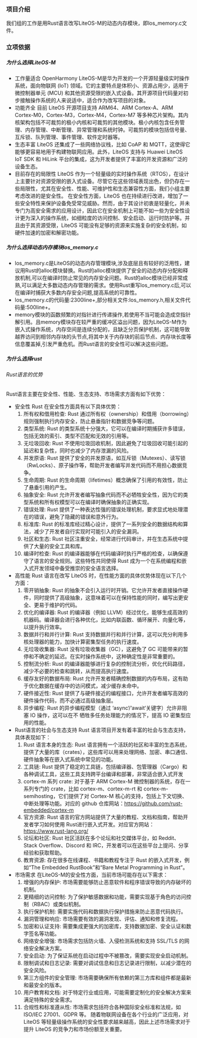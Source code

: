 ### 项目介绍
我们组的工作是用Rust语言改写LiteOS-M的动态内存模块，即los_memory.c文件。

### 立项依据
##### 为什么选择LiteOS-M
- 工作量适合
OpenHarmony LiteOS-M是华为开发的一个开源轻量级实时操作系统，面向物联网 (IoT) 领域。它的主要特点是体积小、资源占用少，适用于微控制器单元 (MCU) 和其他资源受限的嵌入式设备。其开源项目代码量对初步接触操作系统的人来说适中，适合作为改写项目的对象。
- 功能齐全
目前 LiteOS 开源项目支持 ARM64、ARM Cortex-A、ARM Cortex-M0，Cortex-M3，Cortex-M4，Cortex-M7 等多种芯片架构。其内核架构包括不可裁剪的极小内核和可裁剪的其他模块。极小内核包含任务管理、内存管理、中断管理、异常管理和系统时钟。可裁剪的模块包括信号量、互斥锁、队列管理、事件管理、软件定时器等。
- 生态丰富
LiteOS 还集成了一些网络协议栈，比如 CoAP 和 MQTT，这使得它能够更容易地用于构建物联网应用。此外，LiteOS 支持与 Huawei LiteOS IoT SDK 和 HiLink 平台的集成，这为开发者提供了丰富的开发资源和广泛的设备生态。
- 目前存在的局限性
LiteOS 作为一个轻量级的实时操作系统（RTOS），在设计上主要针对资源受限的嵌入式设备。尽管它在这些领域表现出色，但仍存在一些局限性，尤其在安全性、性能、可维护性和生态兼容性方面，我们小组主要考虑改进的是安全性。
在安全性方面，LiteOS 也在持续进行改进，增加了一些安全特性来保护设备免受常见威胁。然而，由于其设计初衷是轻量化，并未专门为高安全需求的应用设计，因此它在安全机制上可能不如一些为安全性设计更为深入的操作系统，如细粒度的访问控制、安全启动、运行时防护等。并且由于其资源受限，LiteOS 可能没有足够的资源来实施复杂的安全机制，如硬件加速的加密和解密功能。
##### 为什么选择动态内存模块los_memory.c
- los_memory.c是LiteOS的动态内存管理模块,涉及底层且有较好的泛用性，建议用Rust的alloc模块替换。Rust的alloc模块提供了安全的动态内存分配和释放机制,可以在编译时防止常见的内存安全问题。Rust的alloc模块已经非常成熟,可以满足大多数动态内存管理的需求。使用Rust重写los_memory.c后,可以在编译时捕获大多数内存安全问题,提高系统的可靠性。
- los_memory.c的代码量:2300line+,部分相关文件:los_memory.h,相关文件代码量:500line+。
- memory模块的函数频繁的对指针进行传递操作,若使用不当可能会造成空指针解引用。且memory模块存在较严重的缓冲区溢出问题，因为LiteOS-M作为嵌入式操作系统，内存空间是连续分配的，且缺乏分页保护机制，这可能导致越界访问到相邻内存块的头节点,将其中关于内存块的前后节点、内存块长度等信息覆盖掉,引发严重危机。而Rust语言的安全性可以解决这些问题。
##### 为什么选择rust
###### Rust语言的优势
Rust语言主要在安全性、性能、生态支持、市场需求方面有如下优势：
- 安全性
    Rust 在安全性方面具有以下具体优势：
    1. 所有权和借用检查:
    Rust 通过所有权（ownership）和借用（borrowing）规则强制执行内存安全，防止悬垂指针和数据竞争等问题。
    2. 类型系统:
    Rust 的类型系统十分强大，它可以在编译时期捕获许多错误，包括无效的索引、类型不匹配和无效的引用等。
    3. 无垃圾回收:
    Rust 不使用垃圾回收机制，因此避免了垃圾回收可能引起的延迟和复杂性，同时也减少了内存泄漏的风险。
    4. 并发原语:
    Rust 提供了安全的并发原语，如互斥锁（Mutexes）、读写锁（RwLocks）、原子操作等，帮助开发者编写并发代码而不用担心数据竞争。
    5. 生命周期:
    Rust 的生命周期（lifetimes）概念确保了引用的有效性，防止了悬垂引用的产生。
    6. 抽象安全:
    Rust 允许开发者编写抽象代码而不必牺牲安全性，因为它的类型系统和所有权模型可以在编译时确保抽象的正确实现。
    7. 错误处理:
    Rust 提供了一种表达性强的错误处理机制，要求显式地处理潜在的错误，避免了隐藏的错误和意外行为。
    8. 标准库:
    Rust 的标准库经过精心设计，提供了一系列安全的数据结构和算法，减少了开发者自行实现时可能引入的安全漏洞。
    9. 社区和生态:
    Rust 社区注重安全，经常进行代码审计，并在生态系统中提供了大量的安全工具和库。
    10. 编译时检查:
    Rust 的编译器能够在代码编译时执行严格的检查，以确保遵守了语言的安全规则。这些特性共同使得 Rust 成为一个在系统编程和嵌入式开发领域中备受推崇的安全语言选择。
- 高性能
    Rust 语言在改写 LiteOS 时，在性能方面的具体优势体现在以下几个方面：
    1. 零开销抽象:
    Rust 的抽象不会引入运行时开销。它允许开发者直接操作硬件，同时提供了高级抽象，这意味着可以在保持性能的同时，编写出更安全、更易于维护的代码。
    2. 优化的编译器:
    Rust 的编译器（例如 LLVM）经过优化，能够生成高效的机器码。编译器会进行各种优化，比如内联函数、循环展开、向量化等，以提升执行效率。
    3. 数据并行和并行计算:
    Rust 支持数据并行和并行计算，这可以充分利用多核处理器的能力，加快计算密集型任务的执行速度。
    4. 无垃圾收集器:
    Rust 没有垃圾收集器（GC），这避免了 GC 可能带来的暂停和不确定的延迟。在实时操作系统中，这种确定性是非常重要的。
    5. 控制流分析:
    Rust 的编译器能够进行复杂的控制流分析，优化代码路径，减少不必要的检查和跳转，从而提高执行速度。
    6. 缓存友好的数据布局:
    Rust 允许开发者精确控制数据的内存布局，这有助于优化数据在缓存中的访问模式，减少缓存未命中。
    7. 硬件接近性:
    Rust 提供了与硬件接近的编程接口，允许开发者编写高效的硬件操作代码，而不必通过高级抽象层。
    8. 异步编程:
    Rust 的异步编程模型（通过 ‘async‘/‘await‘关键字）允许非阻塞 IO 操作，这可以在不 牺牲多任务处理能力的情况下，提高 IO 密集型应用的性能。
- Rust语言的社会与生态支持
    Rust 语言项目开发有着丰富的社会与生态支持，具体表现如下：
    1. Rust 语言本身的生态:
    Rust 语言拥有一个活跃的社区和丰富的生态系统，提供了大量的库（crates），这些库可以用来处理网络、加密、串口通信、硬件抽象等在嵌入式系统中常见的功能。
    2. 工具链:
    Rust 提供了稳定的工具链，包括编译器、包管理器（Cargo）和各种调试工具，这些工具支持跨平台编译和部署，非常适合嵌入式开发
    3. cortex-m 系列 crate:
    对于基于 ARM Cortex-M 微控制器的系统，存在一系列专门的 crate，比如 cortex-m、cortex-m-rt 和 cortex-m-semihosting，它们提供了对 Cortex-M 核心的支持，包括上下文切换、中断处理等功能。对应的 github 仓库网站：https://github.com/rust-embedded/cortex-m
    4. 官方资源:
    Rust 语言的官方网站提供了大量的教程、文档和指南，帮助开发者学习如何使用 Rust进行嵌入式开发。对应官方网站：https://www.rust-lang.org/
    5. 论坛和社区:
    Rust 社区活跃在多个论坛和社交媒体平台，如 Reddit、Stack Overflow、Discord 和 IRC，开发者可以在这些平台上提问、分享经验和获取帮助。
    6. 教育资源:
    存在很多在线课程、书籍和教程专注于 Rust 的嵌入式开发，例如“The Embedded RustBook”和“Bare Metal Programming in Rust”。
- 市场需求
    在LiteOS-M的安全性方面，当前市场可能存在以下需求：
    1. 增强的内存保护:
    市场需要能够防止恶意软件和程序错误导致的内存破坏的机制。
    2. 更精细的访问控制:
    为了保护敏感数据和功能，需要实现基于角色的访问控制（RBAC）或类似机制。
    3. 执行保护机制:
    需要实施代码和数据执行保护措施来防止恶意代码执行。
    4. 漏洞管理和响应:
    市场需要有效的漏洞发现、评估、通知和修复流程。
    5. 加密和认证支持:
    需要集成更强大的加密库，支持数据加密、安全认证和数字签名等功能。
    6. 网络安全增强:
    市场需求包括防火墙、入侵检测系统和支持 SSL/TLS 的网络安全解决方案。
    7. 安全启动:
    为了保证系统在启动过程中不被篡改，需要实现安全启动机制。
    8. 限制调试和日志记录:
    需要对调试信息和日志记录进行限制，以减少潜在的安全风险。
    9. 第三方组件的安全管理:
    市场需要确保所有依赖的第三方库和组件都是最新和最安全的版本。
    10. 用户教育和文档:
    对于特定行业或应用，可能需要定制化的安全解决方案来满足特殊的安全需求。
    11. 合规性和标准遵从性:
    市场需求包括符合各种国际安全标准和法规，如 ISO/IEC 27001、GDPR 等。
    随着物联网设备在各个行业的广泛应用，对 LiteOS 等轻量级操作系统的安全性要求越来越高，因此上述市场需求对于提升 LiteOS 的竞争力和市场份额至关重要。




